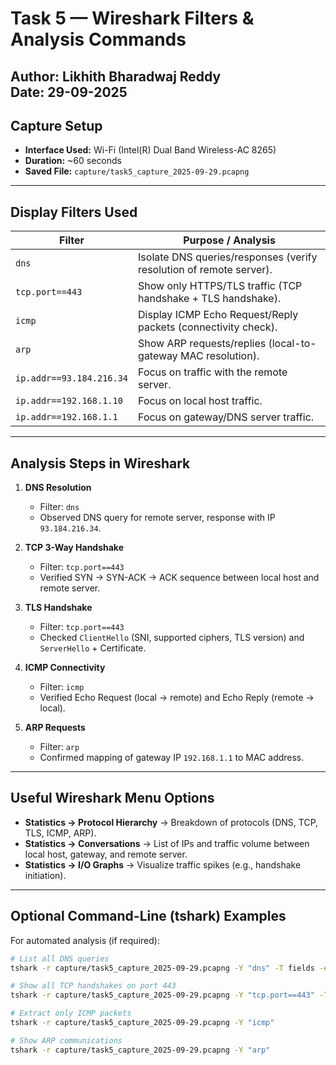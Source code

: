 # Task 5 — Wireshark Filters & Analysis Commands

**Author:** Likhith Bharadwaj Reddy  
**Date:** 29-09-2025  
---

## Capture Setup  

- **Interface Used:** Wi-Fi (Intel(R) Dual Band Wireless-AC 8265)  
- **Duration:** ~60 seconds  
- **Saved File:** `capture/task5_capture_2025-09-29.pcapng`  

---

## Display Filters Used  

| Filter | Purpose / Analysis |
|--------|--------------------|
| `dns` | Isolate DNS queries/responses (verify resolution of remote server). |
| `tcp.port==443` | Show only HTTPS/TLS traffic (TCP handshake + TLS handshake). |
| `icmp` | Display ICMP Echo Request/Reply packets (connectivity check). |
| `arp` | Show ARP requests/replies (local-to-gateway MAC resolution). |
| `ip.addr==93.184.216.34` | Focus on traffic with the remote server. |
| `ip.addr==192.168.1.10` | Focus on local host traffic. |
| `ip.addr==192.168.1.1` | Focus on gateway/DNS server traffic. |

---

## Analysis Steps in Wireshark  

1. **DNS Resolution**  
   - Filter: `dns`  
   - Observed DNS query for remote server, response with IP `93.184.216.34`.  

2. **TCP 3-Way Handshake**  
   - Filter: `tcp.port==443`  
   - Verified SYN → SYN-ACK → ACK sequence between local host and remote server.  

3. **TLS Handshake**  
   - Filter: `tcp.port==443`  
   - Checked `ClientHello` (SNI, supported ciphers, TLS version) and `ServerHello` + Certificate.  

4. **ICMP Connectivity**  
   - Filter: `icmp`  
   - Verified Echo Request (local → remote) and Echo Reply (remote → local).  

5. **ARP Requests**  
   - Filter: `arp`  
   - Confirmed mapping of gateway IP `192.168.1.1` to MAC address.  

---

## Useful Wireshark Menu Options  

- **Statistics → Protocol Hierarchy** → Breakdown of protocols (DNS, TCP, TLS, ICMP, ARP).  
- **Statistics → Conversations** → List of IPs and traffic volume between local host, gateway, and remote server.  
- **Statistics → I/O Graphs** → Visualize traffic spikes (e.g., handshake initiation).  

---

## Optional Command-Line (tshark) Examples  

For automated analysis (if required):  

```bash
# List all DNS queries
tshark -r capture/task5_capture_2025-09-29.pcapng -Y "dns" -T fields -e dns.qry.name

# Show all TCP handshakes on port 443
tshark -r capture/task5_capture_2025-09-29.pcapng -Y "tcp.port==443" -T fields -e ip.src -e ip.dst -e tcp.flags

# Extract only ICMP packets
tshark -r capture/task5_capture_2025-09-29.pcapng -Y "icmp"

# Show ARP communications
tshark -r capture/task5_capture_2025-09-29.pcapng -Y "arp"
